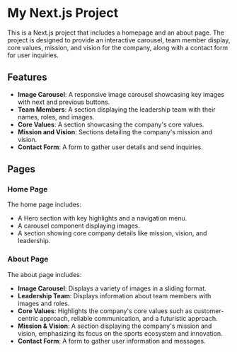 # My Next.js Project

This is a Next.js project that includes a homepage and an about page. The project is designed to provide an interactive carousel, team member display, core values, mission, and vision for the company, along with a contact form for user inquiries.

## Features
- **Image Carousel**: A responsive image carousel showcasing key images with next and previous buttons.
- **Team Members**: A section displaying the leadership team with their names, roles, and images.
- **Core Values**: A section showcasing the company's core values.
- **Mission and Vision**: Sections detailing the company's mission and vision.
- **Contact Form**: A form to gather user details and send inquiries.

## Pages
### Home Page
The home page includes:
- A Hero section with key highlights and a navigation menu.
- A carousel component displaying images.
- A section showing core company details like mission, vision, and leadership.

### About Page
The about page includes:
- **Image Carousel**: Displays a variety of images in a sliding format.
- **Leadership Team**: Displays information about team members with images and roles.
- **Core Values**: Highlights the company's core values such as customer-centric approach, reliable communication, and a futuristic approach.
- **Mission & Vision**: A section displaying the company's mission and vision, emphasizing its focus on the sports ecosystem and innovation.
- **Contact Form**: A form to gather user information and messages.